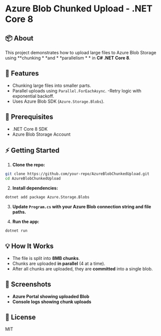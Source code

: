 # Azure Blob Chunked Upload - .NET Core 8

## 📦 About
This project demonstrates how to upload large files to Azure Blob Storage using **chunking * *and * *parallelism * * in **C# .NET Core 8**.

## 🚀 Features
- Chunking large files into smaller parts.
- Parallel uploads using `Parallel.ForEachAsync`.
-Retry logic with exponential backoff.
- Uses Azure Blob SDK (`Azure.Storage.Blobs`).

## 🧰 Prerequisites
- .NET Core 8 SDK
- Azure Blob Storage Account

## ⚡ Getting Started

1. **Clone the repo:**
```bash
git clone https://github.com/your-repo/AzureBlobChunkedUpload.git
cd AzureBlobChunkedUpload
```

2. **Install dependencies:**
```bash
dotnet add package Azure.Storage.Blobs
```

3. **Update `Program.cs` with your Azure Blob connection string and file paths.**

4. **Run the app:**
```bash
dotnet run
```

## 💡 How It Works
- The file is split into **8MB chunks**.
- Chunks are uploaded **in parallel** (4 at a time).
- After all chunks are uploaded, they are **committed** into a single blob.

## 📸 Screenshots
- **Azure Portal showing uploaded Blob**
- **Console logs showing chunk uploads**

## 📃 License
MIT

